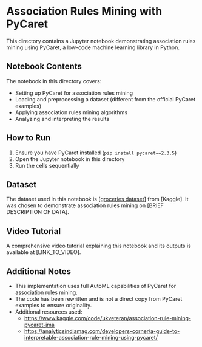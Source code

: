 # Association Rules Mining with PyCaret

This directory contains a Jupyter notebook demonstrating association rules mining using PyCaret, a low-code machine learning library in Python.


## Notebook Contents

The notebook in this directory covers:

- Setting up PyCaret for association rules mining
- Loading and preprocessing a dataset (different from the official PyCaret examples)
- Applying association rules mining algorithms
- Analyzing and interpreting the results

## How to Run

1. Ensure you have PyCaret installed (`pip install pycaret==2.3.5`)
2. Open the Jupyter notebook in this directory
3. Run the cells sequentially

## Dataset

The dataset used in this notebook is [[groceries dataset](https://kaggle.com/datasets/heeraldedhia/groceries-dataset)] from [Kaggle]. It was chosen to demonstrate association rules mining on [BRIEF DESCRIPTION OF DATA].

## Video Tutorial

A comprehensive video tutorial explaining this notebook and its outputs is available at [LINK_TO_VIDEO].

## Additional Notes

- This implementation uses full AutoML capabilities of PyCaret for association rules mining.
- The code has been rewritten and is not a direct copy from PyCaret examples to ensure originality.
- Additional resources used:
  - https://www.kaggle.com/code/ukveteran/association-rule-mining-pycaret-jma
  - https://analyticsindiamag.com/developers-corner/a-guide-to-interpretable-association-rule-mining-using-pycaret/